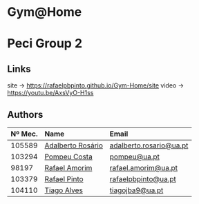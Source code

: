 # Gym@Home 

# Peci Group 2

## Links

site -> https://rafaelpbpinto.github.io/Gym-Home/site
video -> https://youtu.be/AxsVyO-H1ss


## Authors

| Nº Mec.   | Name                                                     | Email                   |
| :---      | :---                                                     | :---                    |
| 105589    | [Adalberto Rosário](https://github.com/Adalberto-Junior) | adalberto.rosario@ua.pt |
| 103294    | [Pompeu Costa](https://github.com/pompeucosta)           | pompeu@ua.pt            |
| 98197     | [Rafael Amorim](https://github.com/Raf4morim)            | rafael.amorim@ua.pt     |
| 103379    | [Rafael Pinto](https://github.com/RafaelPBPinto)         | rafaelpbpinto@ua.pt     |
| 104110    | [Tiago Alves](https://github.com/Tiago-AlvesUA)          | tiagojba9@ua.pt         |
